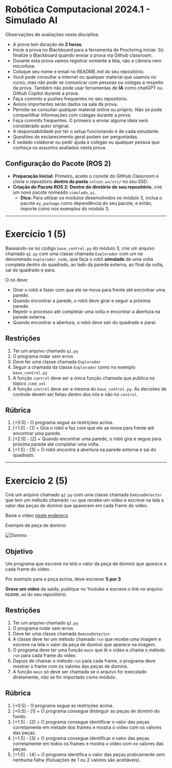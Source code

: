# Robótica Computacional 2024.1 - Simulado AI

Observações de avaliações nesta disciplina:

* A prova tem duração de **2 horas**.
* Inicie a prova no Blackboard para a ferramenta de Proctoring iniciar. Só finalize o Blackboard quando enviar a prova via Github classroom.
* Durante esta prova vamos registrar somente a tela, não a câmera nem microfone.
* Coloque seu nome e email no README.md do seu repositório.
* Você pode consultar a internet ou qualquer material que usamos no curso, mas não pode se comunicar com pessoas ou colegas a respeito da prova. Também não pode usar ferramentas de **IA** como chatGPT ou Github Copilot durante a prova.
* Faça commits e pushes frequentes no seu repositório.
* Avisos importantes serão dados na sala da prova.
* Permite-se consultar qualquer material online ou próprio. Não se pode compartilhar informações com colegas durante a prova.
* Faça commits frequentes. O primeiro a enviar alguma ideia será considerado autor original.
* A responsabilidade por ter o *setup* funcionando é de cada estudante.
* Questões de esclarecimento geral podem ser perguntadas.
* É vedado colaborar ou pedir ajuda a colegas ou qualquer pessoa que conheça os assuntos avaliados nesta prova.

## Configuração do Pacote (ROS 2)

- **Preparação Inicial:** Primeiro, aceite o convite do GitHub Classroom e clone o repositório **dentro da pasta** `colcon_ws/src/` no seu SSD.
- **Criação do Pacote ROS 2:** **Dentro do diretório do seu repositório**, crie um novo pacote nomeado `simulado_ai`.
    - **Dica:** Para utilizar os modulos desenvolvidos no módulo 3, inclua o pacote `my_package` como dependência do seu pacote, e então, importe como nos exemplos do módulo 3.

___________________________

# Exercício 1 (5)
Baseando-se no código `base_control.py` do módulo 3, crie um arquivo chamado `q1.py` com uma classe chamada `Explorador` com um nó denominado `explorador_node`, que faça o robô **simulado** de uma volta completa dentro do quadrado, ao lado da parede externa, ao final da volta, sai do quadrado e para.

O nó deve: 

* Girar o robô e fazer com que ele se mova para frente até encontrar uma parede.
* Quando encontrar a parede, o robô deve girar e seguir a próxima parede.
* Repetir o processo até completar uma volta e encontrar a abertura na parede externa.
* Quando encontrar a abertura, o robô deve sair do quadrado e parar.

## Restrições

1. Ter um arquivo chamado `q1.py`
2. O programa rodar sem erros
3. Deve ter uma classe chamada `Explorador`
4. Seguir a chamada da classe `Explorador` como no exemplo `base_control.py`
5. A função `control` deve ser a única função chamada que publica no tópico `/cmd_vel`
6. A função `control` deve ser a mesma do `base_control.py`. As decisões de controle devem ser feitas dentro dos nós e não no `control`.

## Rúbrica
1. [+0.5] - O programa segue as restrições acima.
2. [+1.0] - [1] + Gira o robô e faz com que ele se mova para frente até encontrar uma parede.
3. [+2.0] - [2] + Quando encontrar uma parede, o robô gira e segue para próxima parede até completar uma volta.
4. [+1.5] - [3] + O robô encontra a abertura na parede externa e sai do quadrado.

___________________________
# Exercício 2 (5)
Crie um arquivo chamado `q2.py` com uma classe chamada `DominoDetector` que tem um método chamado `run` que recebe um vídeo e escreve na tela o valor das peças de dominó que aparecem em cada frame do vídeo.

Baixe o vídeo [neste endereço](https://github.com/Insper/robot20/raw/master/media/dominoes.mp4)

Exemplo de peça de dominó:

![Domino](img/domino.jpg)

## Objetivo

Um programa que escreve *na tela* o valor da peça de dominó que aparece a cada frame do vídeo. 

Por exemplo para a peça acima, deve escrever **5 por 3**

**Grave um video** da saída, publique no Youtube e escreva o link no arquivo `README.md` do seu repositório.

## Restrições

1. Ter um arquivo chamado `q2.py`
2. O programa rodar sem erros
3. Deve ter uma classe chamada `DominoDetector`
4. A classe deve ter um método chamado `run` que recebe uma imagem e escreve na tela o valor da peça de dominó que aparece na imagem.
5. O programa deve ter uma função `main` que lê o vídeo e chama o método `run` para cada frame do vídeo.
6. Depois de chamar o método `run` para cada frame, o programa deve mostrar o frame com os valores das peças de dominó.
6. A função `main` só deve ser chamada se o arquivo for executado diretamente, não se for importado como módulo.

## Rúbrica

1. [+0.5] - O programa segue as restrições acima.
2. [+0.5] - [1] + O programa consegue distinguir as peças de dominó do fundo.
3. [+1.5] - [2] + O programa consegue identificar o valor das peças corretamente em metade dos frames e mostra o vídeo com os valores das peças.
4. [+1.5] - [3] + O programa consegue identificar o valor das peças corretamente em todos os frames e mostra o vídeo com os valores das peças.
5. [+1.0] - [4] + O programa identifica o valor das peças praticamente sem nenhuma falha (flutuações de 1 ou 2 valores são aceitáveis).



